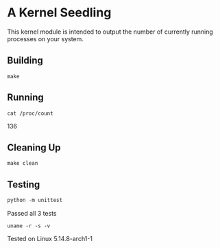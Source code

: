 # A Kernel Seedling

This kernel module is intended to output the number of currently running processes on your system.

## Building
```shell
make
```

## Running
```shell
cat /proc/count
```
136

## Cleaning Up
```shell
make clean
```

## Testing
```python
python -m unittest
```

Passed all 3 tests

```shell
uname -r -s -v
```

Tested on Linux 5.14.8-arch1-1